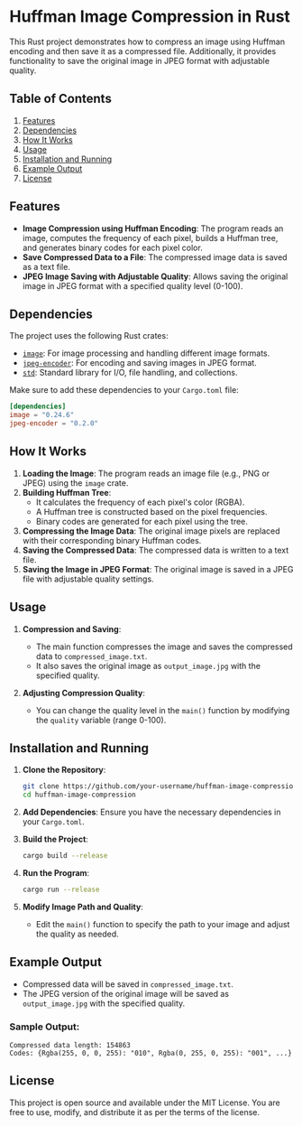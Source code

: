# Huffman Image Compression in Rust

This Rust project demonstrates how to compress an image using Huffman encoding and then save it as a compressed file. Additionally, it provides functionality to save the original image in JPEG format with adjustable quality.

## Table of Contents

1. [Features](#features)
2. [Dependencies](#dependencies)
3. [How It Works](#how-it-works)
4. [Usage](#usage)
5. [Installation and Running](#installation-and-running)
6. [Example Output](#example-output)
7. [License](#license)

## Features

- **Image Compression using Huffman Encoding**: The program reads an image, computes the frequency of each pixel, builds a Huffman tree, and generates binary codes for each pixel color.
- **Save Compressed Data to a File**: The compressed image data is saved as a text file.
- **JPEG Image Saving with Adjustable Quality**: Allows saving the original image in JPEG format with a specified quality level (0-100).

## Dependencies

The project uses the following Rust crates:

- [`image`](https://crates.io/crates/image): For image processing and handling different image formats.
- [`jpeg-encoder`](https://crates.io/crates/jpeg-encoder): For encoding and saving images in JPEG format.
- [`std`](https://doc.rust-lang.org/std/): Standard library for I/O, file handling, and collections.

Make sure to add these dependencies to your `Cargo.toml` file:

```toml
[dependencies]
image = "0.24.6"
jpeg-encoder = "0.2.0"
```

## How It Works

1. **Loading the Image**: The program reads an image file (e.g., PNG or JPEG) using the `image` crate.
2. **Building Huffman Tree**:
   - It calculates the frequency of each pixel's color (RGBA).
   - A Huffman tree is constructed based on the pixel frequencies.
   - Binary codes are generated for each pixel using the tree.
3. **Compressing the Image Data**: The original image pixels are replaced with their corresponding binary Huffman codes.
4. **Saving the Compressed Data**: The compressed data is written to a text file.
5. **Saving the Image in JPEG Format**: The original image is saved in a JPEG file with adjustable quality settings.

## Usage

1. **Compression and Saving**:
   - The main function compresses the image and saves the compressed data to `compressed_image.txt`.
   - It also saves the original image as `output_image.jpg` with the specified quality.

2. **Adjusting Compression Quality**:
   - You can change the quality level in the `main()` function by modifying the `quality` variable (range 0-100).

## Installation and Running

1. **Clone the Repository**:
   ```bash
   git clone https://github.com/your-username/huffman-image-compression.git
   cd huffman-image-compression
   ```

2. **Add Dependencies**: Ensure you have the necessary dependencies in your `Cargo.toml`.

3. **Build the Project**:
   ```bash
   cargo build --release
   ```

4. **Run the Program**:
   ```bash
   cargo run --release
   ```

5. **Modify Image Path and Quality**:
   - Edit the `main()` function to specify the path to your image and adjust the quality as needed.

## Example Output

- Compressed data will be saved in `compressed_image.txt`.
- The JPEG version of the original image will be saved as `output_image.jpg` with the specified quality.

### Sample Output:
```
Compressed data length: 154863
Codes: {Rgba(255, 0, 0, 255): "010", Rgba(0, 255, 0, 255): "001", ...}
```

## License

This project is open source and available under the MIT License. You are free to use, modify, and distribute it as per the terms of the license.
